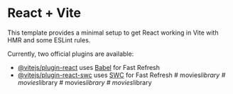 # React + Vite

This template provides a minimal setup to get React working in Vite with HMR and some ESLint rules.

Currently, two official plugins are available:

- [@vitejs/plugin-react](https://github.com/vitejs/vite-plugin-react/blob/main/packages/plugin-react/README.md) uses [Babel](https://babeljs.io/) for Fast Refresh
- [@vitejs/plugin-react-swc](https://github.com/vitejs/vite-plugin-react-swc) uses [SWC](https://swc.rs/) for Fast Refresh
#   m o v i e s _ l i b r a r y  
 #   m o v i e s _ l i b r a r y  
 #   m o v i e s _ l i b r a r y  
 #   m o v i e s _ l i b r a r y  
 